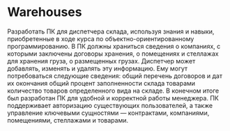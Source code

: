 # Warehouses
Разработать ПК для диспетчера склада, используя знания и навыки, приобретенные в ходе курса по объектно-ориентированному программированию. 
В ПК должны храниться сведения о компаниях, с которыми заключены договоры хранения, о помещениях и стеллажах для хранения груза, о размещенных грузах. 
Диспетчер может добавлять, изменять и удалять эту информацию. 
	Ему могут потребоваться следующие сведения: общий перечень договоров и дат их окончания  общий процент заполненности склада товарами  количество товаров определенного вида на складе.
	В конечном итоге был разработан ПК для удобной и корректной работы менеджера. ПК поддерживает авторизацию существующих пользователей, а также управление ключевыми сущностями — контрактами, компаниями, помещениями, стеллажами и товарами.
